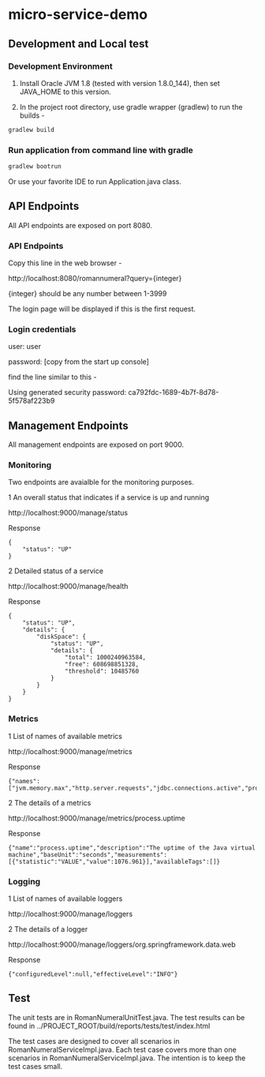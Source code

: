 # micro-service-demo

## Development and Local test


### Development Environment

1. Install Oracle JVM 1.8 (tested with version 1.8.0_144), then set JAVA_HOME to this version.

2. In the project root directory, use gradle wrapper (gradlew) to run the builds -

```bash
gradlew build
```
### Run application from command line with gradle

```bash
gradlew bootrun
```

Or use your favorite IDE to run Application.java class.

## API Endpoints

All API endpoints are exposed on port 8080.

### API Endpoints

Copy this line in the web browser -

http://localhost:8080/romannumeral?query={integer}

{integer} should be any number between 1-3999

The login page will be displayed if this is the first request.

### Login credentials

user: user

password: [copy from the start up console]

find the line similar to this -

Using generated security password: ca792fdc-1689-4b7f-8d78-5f578af223b9

## Management Endpoints

All management endpoints are exposed on port 9000.

### Monitoring
Two endpoints are avaialble for the monitoring purposes.

1 An overall status that indicates if a service is up and running

http://localhost:9000/manage/status	

Response
```
{
    "status": "UP"
}
```	

2 Detailed status of a service 

http://localhost:9000/manage/health

Response
```
{
    "status": "UP",
    "details": {
        "diskSpace": {
            "status": "UP",
            "details": {
                "total": 1000240963584,
                "free": 608698851328,
                "threshold": 10485760
            }
        }
    }
}
```

### Metrics

1 List of names of available metrics

http://localhost:9000/manage/metrics

Response
```
{"names":["jvm.memory.max","http.server.requests","jdbc.connections.active","process.files.max","jvm.gc.memory.promoted","tomcat.cache.hit","system.load.average.1m","tomcat.cache.access","jvm.memory.used","jvm.gc.max.data.size","jdbc.connections.max","jdbc.connections.min","jvm.memory.committed","system.cpu.count","logback.events","tomcat.global.sent","jvm.buffer.memory.used","tomcat.sessions.created","jvm.threads.daemon","system.cpu.usage","jvm.gc.memory.allocated","tomcat.global.request.max","hikaricp.connections.idle","hikaricp.connections.pending","tomcat.global.request","tomcat.sessions.expired","hikaricp.connections","jvm.threads.live","jvm.threads.peak","tomcat.global.received","hikaricp.connections.active","hikaricp.connections.creation","process.uptime","tomcat.sessions.rejected","process.cpu.usage","tomcat.threads.config.max","jvm.classes.loaded","hikaricp.connections.max","hikaricp.connections.min","jvm.gc.pause","jvm.classes.unloaded","tomcat.global.error","tomcat.sessions.active.current","tomcat.sessions.alive.max","jvm.gc.live.data.size","tomcat.servlet.request.max","hikaricp.connections.usage","tomcat.threads.current","tomcat.servlet.request","hikaricp.connections.timeout","process.files.open","jvm.buffer.count","jvm.buffer.total.capacity","tomcat.sessions.active.max","hikaricp.connections.acquire","tomcat.threads.busy","process.start.time","tomcat.servlet.error"]}
```	

2 The details of a metrics

http://localhost:9000/manage/metrics/process.uptime

Response
```
{"name":"process.uptime","description":"The uptime of the Java virtual machine","baseUnit":"seconds","measurements":[{"statistic":"VALUE","value":1076.961}],"availableTags":[]}
```

### Logging

1 List of names of available loggers

http://localhost:9000/manage/loggers

2 The details of a logger

http://localhost:9000/manage/loggers/org.springframework.data.web

Response
```
{"configuredLevel":null,"effectiveLevel":"INFO"}
```

## Test
The unit tests are in RomanNumeralUnitTest.java. The test results can be found in 
../PROJECT_ROOT/build/reports/tests/test/index.html

The test cases are designed to cover all scenarios in RomanNumeralServiceImpl.java. Each test case covers more than one scenarios in RomanNumeralServiceImpl.java. The intention is to keep the test cases small.

